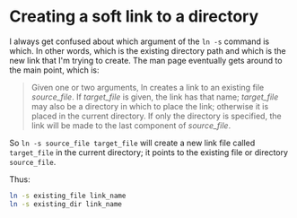 # Creating a soft link to a directory

I always get confused about which argument of the `ln -s` command is which. In other words, which is the existing directory path and which is the new link that I'm trying to create. The man page eventually gets around to the main point, which is:

> Given one or two arguments, ln creates a link to an existing file _source_file_.  If _target_file_ is given, the link has that name; _target_file_ may also be a directory in which to place the link; otherwise it is placed in the current directory.  If only the directory is specified, the link will be made to the last component of _source_file_.

So `ln -s source_file target_file` will create a new link file called `target_file` in the current directory; it points to the existing file or directory `source_file`.

Thus:

```bash
ln -s existing_file link_name
ln -s existing_dir link_name
```
